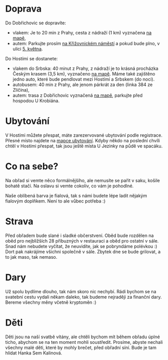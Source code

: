 # Doprava

Do Dobřichovic se dopravíte:
 - vlakem: Je to 20 min z Prahy, cesta z nádraží (1 km) vyznačena <a href="https://drive.google.com/open?id=1JaI7MwUYkx4QFXDBjTwGt7zRSitqprZQ&usp=sharing" target="_blank">na mapě</a>,
 - autem: Parkujte prosím <a href="https://en.mapy.cz/s/31fN2" target="_blank">na Křižovnickém náměstí</a> a pokud bude plno, v ulici <a href="https://en.mapy.cz/s/31fNA" target="_blank">5. května</a>.

Do Hostími se dostanete:
 - vlakem do Srbska: 40 minut z Prahy, z nádraží je to krásná procházka Českým krasem (3,5 km), vyznačeno <a href="https://drive.google.com/open?id=1JaI7MwUYkx4QFXDBjTwGt7zRSitqprZQ&usp=sharing" target="_blank">na mapě</a>. Máme také zajištěno jedno auto, které bude pendlovat mezi Hostímí a Srbskem (do noci).
 - autobusem: 40 min z Prahy, ale jenom párkrát za den (linka 384 ze Zličína),
 - autem: trasa z Dobřichovic vyznačená <a href="https://drive.google.com/open?id=1JaI7MwUYkx4QFXDBjTwGt7zRSitqprZQ&usp=sharing" target="_blank">na mapě</a>, parkujte před hospodou U Krobiána.

# Ubytování

V Hostími můžete přespat, máte zarezervované ubytování podle registrace. Přesné místo najdete na <a href="/images/accomodation-map.png" target="_blank">mapce ubytování</a>. Kdyby někdo na poslední chvíli chtěl v Hostími přespat, tak jsou ještě místa U Jezinky na půdě ve spacáku.

# Co na sebe?

Na obřad si vemte něco formálnějšího, ale nemusíte se pařit v saku, košile bohatě stačí. Na oslavu si vemte cokoliv, co vám je pohodlné. 

Naše oblíbená barva je fialová, tak s námi budete lépe ladit nějakým fialovým doplňkem. Není to ale vůbec potřeba :)

# Strava

Před obřadem bude slané i sladké občerstvení. Oběd bude rozdělen na oběd pro nejbližších 28 příbuzných v restauraci a oběd pro ostatní v sále. Snad nám nebudete vyčítat, že neuvidíte, jak se pobryndáme polévkou :) Dort pak nakrájíme všichni společně v sále.
Zbytek dne se bude grilovat, a to jak maso, tak nemaso.

# Dary

Už spolu bydlíme dlouho, tak nám skoro nic nechybí. Rádi bychom se na svatební cestu vydali někam daleko, tak budeme nejraději za finanční dary. Bereme všechny měny včetně kryptoměn :)

# Děti

Děti jsou na naší svatbě vítány, ale chtěli bychom mít během obřadu úplné ticho, abychom se na ten moment mohli soustředit. Prosíme, abyste nechali všechny malé děti, které by mohly brečet, před obřadní síní. Bude je tam hlídat Hanka Sem Kalinová.

